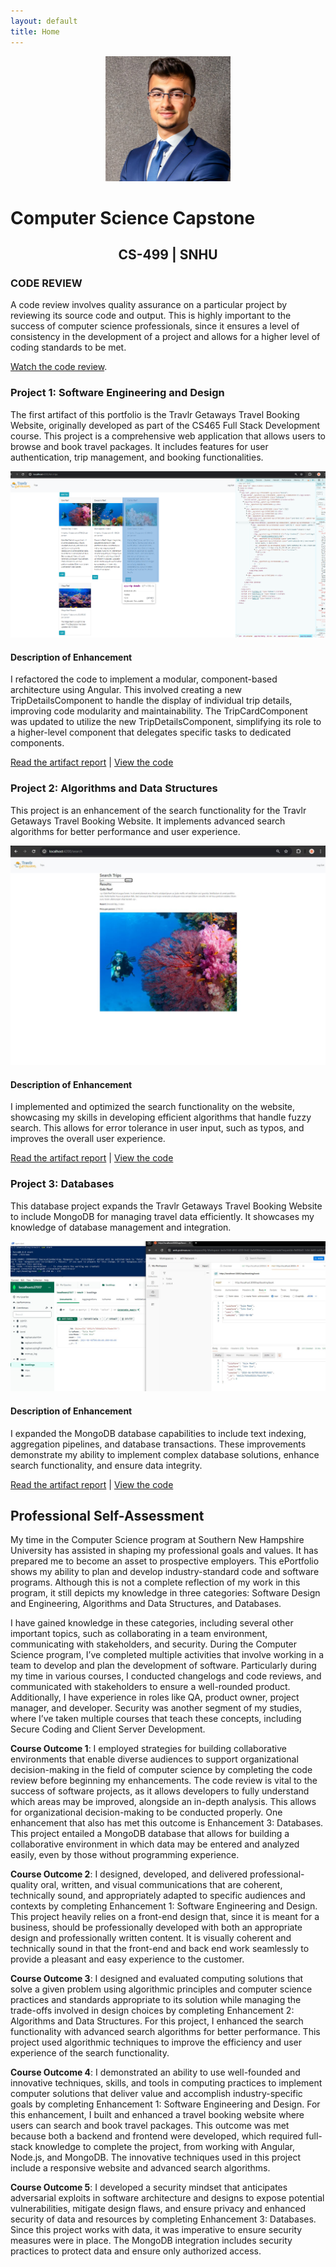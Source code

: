 ```yaml
---
layout: default
title: Home
---
```


<center>
  <img src="profile.jpg" height=200 width=200>
</center>

# Computer Science Capstone

## <center>CS-499 | SNHU</center>

### CODE REVIEW

A code review involves quality assurance on a particular project by reviewing its source code and output. This is highly important to the success of computer science professionals, since it ensures a level of consistency in the development of a project and allows for a higher level of coding standards to be met.

[Watch the code review](https://youtu.be/99glp3JR0qY).

### Project 1: Software Engineering and Design

The first artifact of this portfolio is the Travlr Getaways Travel Booking Website, originally developed as part of the CS465 Full Stack Development course. This project is a comprehensive web application that allows users to browse and book travel packages. It includes features for user authentication, trip management, and booking functionalities.

![Enhancement One](Enhancement%20One.png)

#### Description of Enhancement
I refactored the code to implement a modular, component-based architecture using Angular. This involved creating a new TripDetailsComponent to handle the display of individual trip details, improving code modularity and maintainability. The TripCardComponent was updated to utilize the new TripDetailsComponent, simplifying its role to a higher-level component that delegates specific tasks to dedicated components.

[Read the artifact report](narratives/CS499%20Enhancement%20One%20Narrative.docx) | [View the code](artifacts/travlr%20enhanced.zip)

### Project 2: Algorithms and Data Structures

This project is an enhancement of the search functionality for the Travlr Getaways Travel Booking Website. It implements advanced search algorithms for better performance and user experience.

![Enhancement Two](Enhancement%20Two.JPG)

#### Description of Enhancement
I implemented and optimized the search functionality on the website, showcasing my skills in developing efficient algorithms that handle fuzzy search. This allows for error tolerance in user input, such as typos, and improves the overall user experience.

[Read the artifact report](narratives/CS499%20Enhancement%20Two%20Narrative.docx) | [View the code](artifacts/travlr%20enhanced.zip)

### Project 3: Databases

This database project expands the Travlr Getaways Travel Booking Website to include MongoDB for managing travel data efficiently. It showcases my knowledge of database management and integration.

![Enhancement Three](Enhancement%20Three%20(1).JPG)

#### Description of Enhancement
I expanded the MongoDB database capabilities to include text indexing, aggregation pipelines, and database transactions. These improvements demonstrate my ability to implement complex database solutions, enhance search functionality, and ensure data integrity.

[Read the artifact report](narratives/CS499%20Enhancement%20Three%20Narrative.docx) | [View the code](artifacts/travlr%20enhanced.zip)

## Professional Self-Assessment

My time in the Computer Science program at Southern New Hampshire University has assisted in shaping my professional goals and values. It has prepared me to become an asset to prospective employers. This ePortfolio shows my ability to plan and develop industry-standard code and software programs. Although this is not a complete reflection of my work in this program, it still depicts my knowledge in three categories: Software Design and Engineering, Algorithms and Data Structures, and Databases.

I have gained knowledge in these categories, including several other important topics, such as collaborating in a team environment, communicating with stakeholders, and security. During the Computer Science program, I’ve completed multiple activities that involve working in a team to develop and plan the development of software. Particularly during my time in various courses, I conducted changelogs and code reviews, and communicated with stakeholders to ensure a well-rounded product. Additionally, I have experience in roles like QA, product owner, project manager, and developer. Security was another segment of my studies, where I’ve taken multiple courses that teach these concepts, including Secure Coding and Client Server Development.

**Course Outcome 1**: I employed strategies for building collaborative environments that enable diverse audiences to support organizational decision-making in the field of computer science by completing the code review before beginning my enhancements. The code review is vital to the success of software projects, as it allows developers to fully understand which areas may be improved, alongside an in-depth analysis. This allows for organizational decision-making to be conducted properly. One enhancement that also has met this outcome is Enhancement 3: Databases. This project entailed a MongoDB database that allows for building a collaborative environment in which data may be entered and analyzed easily, even by those without programming experience.

**Course Outcome 2**: I designed, developed, and delivered professional-quality oral, written, and visual communications that are coherent, technically sound, and appropriately adapted to specific audiences and contexts by completing Enhancement 1: Software Engineering and Design. This project heavily relies on a front-end design that, since it is meant for a business, should be professionally developed with both an appropriate design and professionally written content. It is visually coherent and technically sound in that the front-end and back end work seamlessly to provide a pleasant and easy experience to the customer.

**Course Outcome 3**: I designed and evaluated computing solutions that solve a given problem using algorithmic principles and computer science practices and standards appropriate to its solution while managing the trade-offs involved in design choices by completing Enhancement 2: Algorithms and Data Structures. For this project, I enhanced the search functionality with advanced search algorithms for better performance. This project used algorithmic techniques to improve the efficiency and user experience of the search functionality.

**Course Outcome 4**: I demonstrated an ability to use well-founded and innovative techniques, skills, and tools in computing practices to implement computer solutions that deliver value and accomplish industry-specific goals by completing Enhancement 1: Software Engineering and Design. For this enhancement, I built and enhanced a travel booking website where users can search and book travel packages. This outcome was met because both a backend and frontend were developed, which required full-stack knowledge to complete the project, from working with Angular, Node.js, and MongoDB. The innovative techniques used in this project include a responsive website and advanced search algorithms.

**Course Outcome 5**: I developed a security mindset that anticipates adversarial exploits in software architecture and designs to expose potential vulnerabilities, mitigate design flaws, and ensure privacy and enhanced security of data and resources by completing Enhancement 3: Databases. Since this project works with data, it was imperative to ensure security measures were in place. The MongoDB integration includes security practices to protect data and ensure only authorized access.



